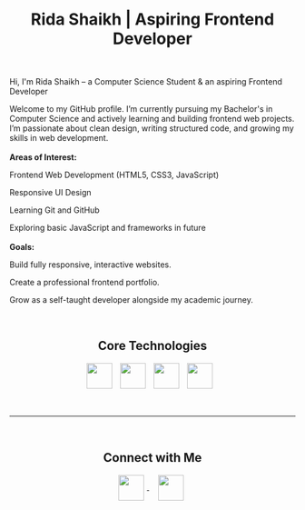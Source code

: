 
<h1 align="center"><strong>Rida Shaikh | Aspiring Frontend Developer</strong></h1>
<br/>

Hi, I'm Rida Shaikh – a Computer Science Student & an aspiring Frontend Developer

Welcome to my GitHub profile. I’m currently pursuing my Bachelor's in Computer Science and actively learning and building frontend web projects. I’m passionate about clean design, writing structured code, and growing my skills in web development.
<br/>
<br/>
<strong>Areas of Interest:</strong>
<br/>

Frontend Web Development (HTML5, CSS3, JavaScript)

Responsive UI Design

Learning Git and GitHub

Exploring basic JavaScript and frameworks in future
<br/>
<br/>
<strong>Goals:</strong>


Build fully responsive, interactive websites.

Create a professional frontend portfolio.

Grow as a self-taught developer alongside my academic journey.

<br/>
<h2 align="center"><strong>Core Technologies</strong></h2>
<p align="center">
  <img src="https://cdn.jsdelivr.net/gh/devicons/devicon/icons/html5/html5-original.svg" width="45" style="margin-right:10px;"/>
  <img src="https://cdn.jsdelivr.net/gh/devicons/devicon/icons/css3/css3-original.svg" width="45" style="margin-right:10px;"/>
  <img src="https://cdn.jsdelivr.net/gh/devicons/devicon/icons/git/git-original.svg" width="45" style="margin-right:10px;"/>
  <img src="https://cdn.jsdelivr.net/gh/devicons/devicon/icons/github/github-original.svg" width="45" style="margin-right:10px;"/>
</p>

<br/>
<hr/>
<br/>
<h2 align="center"><strong>Connect with Me</strong></h2>
<p align="center">
  <a href="https://www.linkedin.com/in/shaikhrida" target="_blank">
    <img src="https://cdn-icons-png.flaticon.com/512/174/174857.png" width="45" style="vertical-align:middle; margin-right:5px;"/> 
  </a>
  &nbsp;&nbsp;&nbsp;
  <a href="mailto:ridajunaidshaikh@gmail.com" target="_blank">
    <img src="https://upload.wikimedia.org/wikipedia/commons/4/4e/Gmail_Icon.png" width="45" style="vertical-align:middle; margin-right:5px;"/>
  </a>
</p>


<!--
**Shaikhrrida/Shaikhrrida** is a ✨ _special_ ✨ repository because its `README.md` (this file) appears on your GitHub profile.

Here are some ideas to get you started:

- 🔭 I’m currently working on ...
- 🌱 I’m currently learning ...
- 👯 I’m looking to collaborate on ...
- 🤔 I’m looking for help with ...
- 💬 Ask me about ...
- 📫 How to reach me: ...
- 😄 Pronouns: ...
- ⚡ Fun fact: ...
-->
